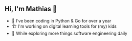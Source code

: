 ## Hi, I'm Mathias 👋

- 🔭 I’ve been coding in Python & Go for over a year
- 🏗️ I'm working on digital learning tools for (my) kids
- 🌱 While exploring more things software engineering daily
